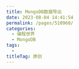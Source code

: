 ```yaml
---
title: MongoDB数据导出
date: 2023-08-04 14:41:54
permalink: /pages/510960/
categories:
  - 编程世界
  - MongoDB
tags:
  - 
titleTag: 原创
---
```

